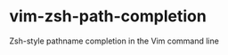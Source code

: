 vim-zsh-path-completion
=======================

Zsh-style pathname completion in the Vim command line